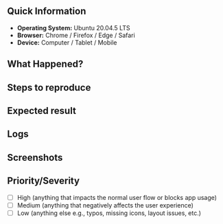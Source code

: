 ## Quick Information
<!-- This is to help replicate the issue as closeley as possible !-->
- **Operating System:** Ubuntu 20.04.5 LTS <!-- Delete as appropriate !-->
- **Browser:** Chrome / Firefox / Edge / Safari <!-- Delete as appropriate !-->
- **Device:** Computer / Tablet / Mobile <!-- Delete as appropriate !-->

## What Happened?
<!-- A brief description of what happened when you tried to perform an action !-->

## Steps to reproduce
<!-- List the steps required to produce the error. These should be as few as possible !-->

## Expected result
<!-- What should have happened when you performed the actions !-->

## Logs
<!-- Any relevant logs which show the issue !-->

## Screenshots
<!-- Any relevant screenshots which show the issue !-->

## Priority/Severity
<!-- Delete as appropriate. The priority and severity assigned may be different to this !-->
- [ ] High (anything that impacts the normal user flow or blocks app usage)
- [ ] Medium (anything that negatively affects the user experience)
- [ ] Low (anything else e.g., typos, missing icons, layout issues, etc.)
